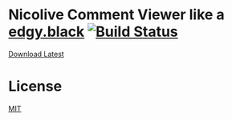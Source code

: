 Nicolive Comment Viewer like a [edgy.black][0] [![Build Status][travis-image]][travis]
===

[Download Latest](https://github.com/59naga/edgy-comment-viewer/releases/latest)

[0]: http://edgy.black/

License
===
[MIT][License]

[License]: http://59naga.mit-license.org/

[travis-image]: https://travis-ci.org/59naga/edgy-comment-viewer.svg?branch=master
[travis]: https://travis-ci.org/59naga/edgy-comment-viewer